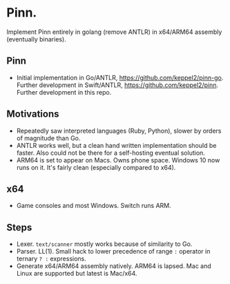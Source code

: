 # Pinn.

Implement Pinn entirely in golang (remove ANTLR) in x64/ARM64 assembly (eventually binaries).

## Pinn
* Initial implementation in Go/ANTLR, https://github.com/keppel2/pinn-go. Further development in Swift/ANTLR, https://github.com/keppel2/pinn. Further development in this repo.

## Motivations

* Repeatedly saw interpreted languages (Ruby, Python), slower by orders of magnitude than Go.
* ANTLR works well, but a clean hand written implementation should be faster. Also could not be there for a self-hosting eventual solution.
* ARM64 is set to appear on Macs. Owns phone space. Windows 10 now runs on it. It's fairly clean (especially compared to x64).

## x64

* Game consoles and most Windows. Switch runs ARM.

## Steps

* Lexer. `text/scanner` mostly works because of similarity to Go.
* Parser. LL(1). Small hack to lower precedence of range `:` operator in ternary `? :` expressions.
* Generate x64/ARM64 assembly natively. ARM64 is lapsed. Mac and Linux are supported but latest is Mac/x64.
